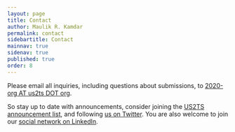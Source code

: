 ```yaml
---
layout: page
title: Contact
author: Maulik R. Kamdar
permalink: contact
sidebartitle: Contact
mainnav: true
sidenav: true
published: true
order: 8
---
```


Please email all inquiries, including questions about submissions, to [2020-org AT us2ts DOT org](mailto:2020-org@us2ts.org).

So stay up to date with announcements, consider joining the [US2TS announcement list], and following [us on Twitter]. You are also welcome to join our [social network on LinkedIn].

[social network on LinkedIn]: https://www.linkedin.com/groups/13783135/
[us on Twitter]: https://twitter.com/us2ts
[US2TS announcement list]: https://groups.google.com/forum/#!forum/us2ts
